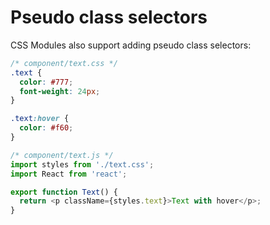 # Pseudo class selectors

CSS Modules also support adding pseudo class selectors:

```css
/* component/text.css */
.text {
  color: #777;
  font-weight: 24px;
}

.text:hover {
  color: #f60;
}
```

```js
/* component/text.js */
import styles from './text.css';
import React from 'react';

export function Text() {
  return <p className={styles.text}>Text with hover</p>;
}
```
